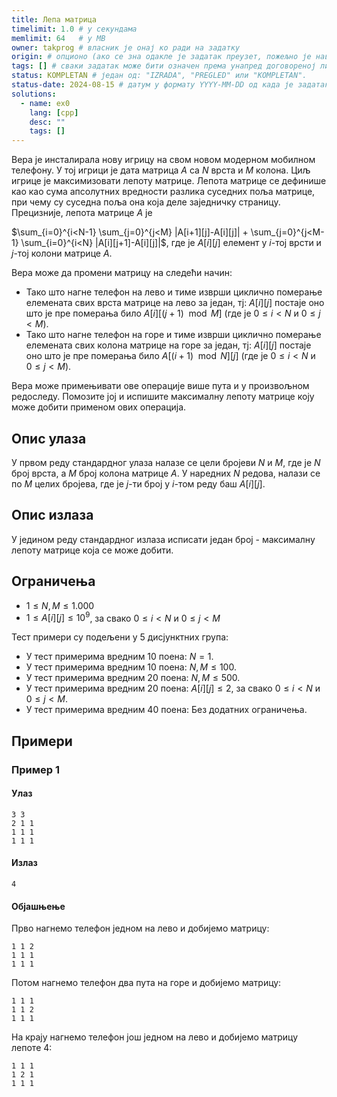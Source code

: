 ```yaml
---
title: Лепа матрица
timelimit: 1.0 # у секундама
memlimit: 64   # y MB
owner: takprog # власник је онај ко ради на задатку
origin: # опционо (ако се зна одакле је задатак преузет, пожељно је навести извор)
tags: [] # сваки задатак може бити означен према унапред договореној листи ознака
status: KOMPLETAN # један од: "IZRADA", "PREGLED" или "KOMPLETAN".
status-date: 2024-08-15 # датум у формату YYYY-MM-DD од када је задатак у наведеном статусу
solutions:
  - name: ex0
    lang: [cpp]
    desc: ""
    tags: []
---
```


Вера је инсталирала нову игрицу на свом новом модерном мобилном телефону. У тој игрици је дата матрица $A$ са $N$ врста и $M$ колона. Циљ игрице је максимизовати лепоту матрице. Лепота матрице се дефинише као као сума апсолутних вредности разлика суседних поља матрице, при чему су суседна поља она која деле заједничку страницу. Прецизније, лепота матрице $A$ је

$\sum_{i=0}^{i<N-1} \sum_{j=0}^{j<M} |A[i+1][j]-A[i][j]| + \sum_{j=0}^{j<M-1} \sum_{i=0}^{i<N} |A[i][j+1]-A[i][j]|$, где је $A[i][j]$ елемент у $i$-тој  врсти и $j$-тој колони матрице $A$.

Вера може да промени матрицу на следећи начин:

* Тако што нагне телефон на лево и тиме изврши циклично померање елемената свих врста матрице на лево за један, тј: $A[i][j]$ постаје оно што је пре померања било $A[i][(j+1) \mod M]$ (где је $0 \leq i < N$ и $0 \leq j < M$).
* Тако што нагне телефон на горе и тиме изврши циклично померање елемената свих колона матрице на горе за један, тј: $A[i][j]$ постаје оно што је пре померања било $A[(i+1) \mod N][j]$ (где је $0 \leq i < N$ и $0 \leq j < M$).

Вера може примењивати ове операције више пута и у произвољном редоследу. Помозите јој и испишите максималну лепоту матрице коју може добити применом ових операција.

## Опис улаза
У првом реду стандардног улаза налазе се цели бројеви $N$ и $M$, где је $N$ број врста, а $M$ број колона матрице $A$. У наредних $N$ редова, налази се по $M$ целих бројева, где је $j$-ти број у $i$-том реду баш $A[i][j]$.

## Опис излаза
У једином реду стандардног излаза исписати један број - максималну лепоту матрице која се може добити.

## Ограничења
-   $1 \leq N,M \leq 1.000$
-   $1 \leq A[i][j] \leq 10^9$, за свако $0 \leq i < N$ и $0 \leq j < M$

Тест примери су подељени у 5 дисјунктних група:

*   У тест примерима вредним $10$ поена: $N = 1$.
*   У тест примерима вредним $10$ поена: $N, M \leq 100$.
*   У тест примерима вредним $20$ поена: $N, M \leq 500$.
*   У тест примерима вредним $20$ поена: $A[i][j] \leq 2$, за свако $0 \leq i < N$ и $0 \leq j < M.$
*   У тест примерима вредним $40$ поена: Без додатних ограничења.

## Примери

### Пример 1

#### Улаз

```
3 3
2 1 1
1 1 1
1 1 1
```

#### Излаз

```
4
```
#### Објашњење

Прво нагнемо телефон једном на лево и добијемо матрицу:
```
1 1 2
1 1 1
1 1 1
```
Потом нагнемо телефон два пута на горе и добијемо матрицу:
```
1 1 1
1 1 2
1 1 1
```
На крају нагнемо телефон још једном на лево и добијемо матрицу лепоте 4:
```
1 1 1
1 2 1
1 1 1
```
